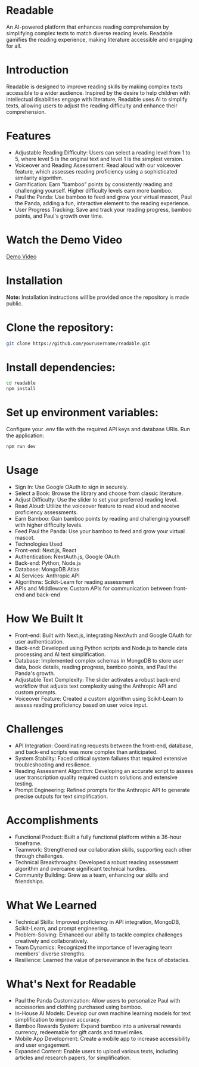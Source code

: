 # Readable
An AI-powered platform that enhances reading comprehension by simplifying complex texts to match diverse reading levels. Readable gamifies the reading experience, making literature accessible and engaging for all.

# Introduction
Readable is designed to improve reading skills by making complex texts accessible to a wider audience. Inspired by the desire to help children with intellectual disabilities engage with literature, Readable uses AI to simplify texts, allowing users to adjust the reading difficulty and enhance their comprehension.

# Features
- Adjustable Reading Difficulty: Users can select a reading level from 1 to 5, where level 5 is the original text and level 1 is the simplest version.
- Voiceover and Reading Assessment: Read aloud with our voiceover feature, which assesses reading proficiency using a sophisticated similarity algorithm.
- Gamification: Earn "bamboo" points by consistently reading and challenging yourself. Higher difficulty levels earn more bamboo.
- Paul the Panda: Use bamboo to feed and grow your virtual mascot, Paul the Panda, adding a fun, interactive element to the reading experience.
- User Progress Tracking: Save and track your reading progress, bamboo points, and Paul's growth over time.

# Watch the Demo Video
[Demo Video](https://youtu.be/eUSX7yzEHME)

# Installation
**Note:** Installation instructions will be provided once the repository is made public.

# Clone the repository:
```bash
git clone https://github.com/yourusername/readable.git
```
# Install dependencies:
```bash
cd readable
npm install
```

# Set up environment variables:
Configure your .env file with the required API keys and database URIs.
Run the application:
```bash
npm run dev
```

# Usage
- Sign In: Use Google OAuth to sign in securely.
- Select a Book: Browse the library and choose from classic literature.
- Adjust Difficulty: Use the slider to set your preferred reading level.
- Read Aloud: Utilize the voiceover feature to read aloud and receive proficiency assessments.
- Earn Bamboo: Gain bamboo points by reading and challenging yourself with higher difficulty levels.
- Feed Paul the Panda: Use your bamboo to feed and grow your virtual mascot.
- Technologies Used
- Front-end: Next.js, React
- Authentication: NextAuth.js, Google OAuth
- Back-end: Python, Node.js
- Database: MongoDB Atlas
- AI Services: Anthropic API
- Algorithms: Scikit-Learn for reading assessment
- APIs and Middleware: Custom APIs for communication between front-end and back-end

# How We Built It
- Front-end: Built with Next.js, integrating NextAuth and Google OAuth for user authentication.
- Back-end: Developed using Python scripts and Node.js to handle data processing and AI text simplification.
- Database: Implemented complex schemas in MongoDB to store user data, book details, reading progress, bamboo points, and Paul the Panda's growth.
- Adjustable Text Complexity: The slider activates a robust back-end workflow that adjusts text complexity using the Anthropic API and custom prompts.
- Voiceover Feature: Created a custom algorithm using Scikit-Learn to assess reading proficiency based on user voice input.


# Challenges
- API Integration: Coordinating requests between the front-end, database, and back-end scripts was more complex than anticipated.
- System Stability: Faced critical system failures that required extensive troubleshooting and resilience.
- Reading Assessment Algorithm: Developing an accurate script to assess user transcription quality required custom solutions and extensive testing.
- Prompt Engineering: Refined prompts for the Anthropic API to generate precise outputs for text simplification.

# Accomplishments
- Functional Product: Built a fully functional platform within a 36-hour timeframe.
- Teamwork: Strengthened our collaboration skills, supporting each other through challenges.
- Technical Breakthroughs: Developed a robust reading assessment algorithm and overcame significant technical hurdles.
- Community Building: Grew as a team, enhancing our skills and friendships.

# What We Learned
- Technical Skills: Improved proficiency in API integration, MongoDB, Scikit-Learn, and prompt engineering.
- Problem-Solving: Enhanced our ability to tackle complex challenges creatively and collaboratively.
- Team Dynamics: Recognized the importance of leveraging team members' diverse strengths.
- Resilience: Learned the value of perseverance in the face of obstacles.

# What's Next for Readable
- Paul the Panda Customization: Allow users to personalize Paul with accessories and clothing purchased using bamboo.
- In-House AI Models: Develop our own machine learning models for text simplification to improve accuracy.
- Bamboo Rewards System: Expand bamboo into a universal rewards currency, redeemable for gift cards and travel miles.
- Mobile App Development: Create a mobile app to increase accessibility and user engagement.
- Expanded Content: Enable users to upload various texts, including articles and research papers, for simplification.
